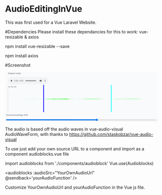 # AudioEditingInVue
This was first used for a Vue Laravel Website.


#Dependencies
Please install these dependancies for this to work:
vue-resizable
&
axios

npm install vue-resizable --save

npm install axios

#Screenshot

![](https://github.com/LuciaWyn/AudioEditingInVue/blob/main/Screenshot%2003-04-2021%2021.02.20.png?raw=true)

The audio is based off the audio waves in vue-audio-visual AudioWaveForm, with thanks to https://github.com/staskobzar/vue-audio-visual

To use just add your own source URL to a component and import as a component audioblocks.vue file

import audioblocks from './components/audioblock'
Vue.use(Audioblocks)

<audioblocks :audioSrc="YourOwnAudioUrl" @sendback='yourAudioFunction' />

Customize YourOwnAudioUrl and yourAudioFunction in the Vue js file.
